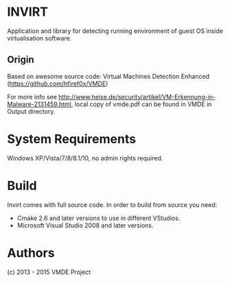 # INVIRT

Application and library for detecting running environment of guest OS inside virtualisation software.

## Origin 

Based on awesome source code: Virtual Machines Detection Enhanced (https://github.com/hfiref0x/VMDE)

For more info see http://www.heise.de/security/artikel/VM-Erkennung-in-Malware-2131459.html,
 local copy of vmde.pdf can be found in VMDE in Output directory.

# System Requirements

Windows XP/Vista/7/8/8.1/10, no admin rights required.

# Build 


Invirt comes with full source code.
In order to build from source you need:
* Cmake 2.6 and later versions to use in different VStudios.
* Microsoft Visual Studio 2008 and later versions.

# Authors

(c) 2013 - 2015 VMDE Project
